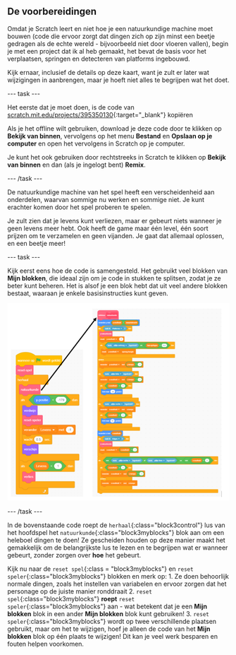 ## De voorbereidingen

Omdat je Scratch leert en niet hoe je een natuurkundige machine moet bouwen (code die ervoor zorgt dat dingen zich op zijn minst een beetje gedragen als de echte wereld - bijvoorbeeld niet door vloeren vallen), begin je met een project dat ik al heb gemaakt, het bevat de basis voor het verplaatsen, springen en detecteren van platforms ingebouwd.

Kijk ernaar, inclusief de details op deze kaart, want je zult er later wat wijzigingen in aanbrengen, maar je hoeft niet alles te begrijpen wat het doet.

--- task ---

Het eerste dat je moet doen, is de code van [scratch.mit.edu/projects/395350130](https://scratch.mit.edu/projects/395350130){:target="_blank"} kopiëren

Als je het offline wilt gebruiken, download je deze code door te klikken op **Bekijk van binnen**, vervolgens op het menu **Bestand** en **Opslaan op je computer** en open het vervolgens in Scratch op je computer.

Je kunt het ook gebruiken door rechtstreeks in Scratch te klikken op **Bekijk van binnen** en dan (als je ingelogt bent) **Remix**.

--- /task ---

De natuurkundige machine van het spel heeft een verscheidenheid aan onderdelen, waarvan sommige nu werken en sommige niet. Je kunt erachter komen door het spel proberen te spelen.

Je zult zien dat je levens kunt verliezen, maar er gebeurt niets wanneer je geen levens meer hebt. Ook heeft de game maar één level, één soort prijzen om te verzamelen en geen vijanden. Je gaat dat allemaal oplossen, en een beetje meer!

--- task ---

Kijk eerst eens hoe de code is samengesteld. Het gebruikt veel blokken van **Mijn blokken**, die ideaal zijn om je code in stukken te splitsen, zodat je ze beter kunt beheren. Het is alsof je een blok hebt dat uit veel andere blokken bestaat, waaraan je enkele basisinstructies kunt geven.

![](images/setup2and3.png)

--- /task ---

In de bovenstaande code roept de `herhaal`{:class="block3control"} lus van het hoofdspel het `natuurkunde`{:class="block3myblocks"} blok aan om een heleboel dingen te doen! Ze gescheiden houden op deze manier maakt het gemakkelijk om de belangrijkste lus te lezen en te begrijpen wat er wanneer gebeurt, zonder zorgen over **hoe** het gebeurt.

Kijk nu naar de `reset spel`{:class = "block3myblocks"} en `reset speler`{:class="block3myblocks"} blokken en merk op:
    1. Ze doen behoorlijk normale dingen, zoals het instellen van variabelen en ervoor zorgen dat het personage op de juiste manier ronddraait
    2. `reset spel`{:class="block3myblocks"} **roept** `reset speler`{:class="block3myblocks"} aan - wat betekent dat je een **Mijn blokken** blok in een ander **Mijn blokken** blok kunt gebruiken!
    3. `reset speler`{:class="block3myblocks"} wordt op twee verschillende plaatsen gebruikt, maar om het te wijzigen, hoef je alleen de code van het **Mijn blokken** blok op één plaats te wijzigen! Dit kan je veel werk besparen en fouten helpen voorkomen.
